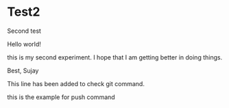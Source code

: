 # Test2
Second test 

Hello world!

this is my second experiment. I hope that I am getting better in doing things. 

Best, 
Sujay 


This line has been added to check git command.


this is the example for push command
